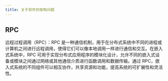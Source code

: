 ```yaml
---
title: 关于软件的架构问题
---
```


## RPC
远程过程调用（RPC）：RPC 是一种通信机制，用于在分布式系统中不同的进程或计算机之间进行远程调用，使得它们可以像本地调用一样进行通信和交互。在嵌入式系统中，RPC 可用于实现分布式应用程序的模块化设计，允许不同的嵌入式设备或模块之间通过网络或其他通信介质进行函数调用和数据传输。通过 RPC，嵌入式系统的不同组件可以相互协作，共享资源和功能，提高系统的可扩展性和灵活性。
